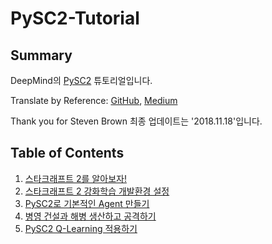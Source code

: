 # PySC2-Tutorial

## Summary
DeepMind의 [PySC2](https://github.com/deepmind/pysc2) 튜토리얼입니다.

Translate by Reference: [GitHub](https://github.com/skjb/pysc2-tutorial), [Medium](https://chatbotslife.com/building-a-basic-pysc2-agent-b109cde1477c)

Thank you for Steven Brown
최종 업데이트는 '2018.11.18'입니다.

## Table of Contents
1. [스타크래프트 2를 알아보자!](https://donggeun.eu/37)
2. [스타크래프트 2 강화학습 개발환경 설정](https://donggeun.eu/38)
3. [PySC2로 기본적인 Agent 만들기](https://donggeun.eu/39)
4. [병영 건설과 해병 생산하고 공격하기](https://donggeun.eu/40)
5. [PySC2 Q-Learning 적용하기](https://donggeun.eu/41)
